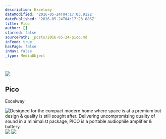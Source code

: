 ```yaml
---
description: Excelway
dateModified: '2016-05-24T04:17:03.912Z'
datePublished: '2016-05-24T04:17:23.086Z'
title: Pico
author: []
starred: false
sourcePath: _posts/2016-05-24-pico.md
inFeed: true
hasPage: false
inNav: false
_type: MediaObject

---
```

<article style=""><img src="https://s3-us-west-2.amazonaws.com/the-grid-img/p/fc3adf39188d72e8e97b1e242a1c32e347cf761c.jpg" /><h1>Pico</h1><p>Excelway</p></article>

![Designed for the compact modern home where space is at a premium but design & quality is still sought after. Delivering uncompromising quality of sound in a minimalist package, PICO is a portable audiophile amplifier & battery.](https://s3-us-west-2.amazonaws.com/the-grid-img/p/3b613aeaeadfe94db35a376e049cb03e55f2bc57.jpg)
![](https://s3-us-west-2.amazonaws.com/the-grid-img/p/ad655193d629b3f2421df59090766d1075912b1d.jpg)
![](https://s3-us-west-2.amazonaws.com/the-grid-img/p/8cc08fce5c088bdb159521aa2cf45c28c06c8693.jpg)